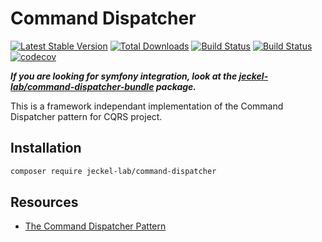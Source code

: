 # Command Dispatcher
[![Latest Stable Version](https://poser.pugx.org/jeckel-lab/command-dispatcher/v/stable)](https://packagist.org/packages/jeckel-lab/command-dispatcher)
[![Total Downloads](https://poser.pugx.org/jeckel-lab/command-dispatcher/downloads)](https://packagist.org/packages/jeckel-lab/command-dispatcher)
[![Build Status](https://travis-ci.org/Jeckel-Lab/command-dispatcher.svg?branch=master)](https://travis-ci.org/Jeckel-Lab/command-dispatcher)
[![Build Status](https://github.com/jeckel-lab/command-dispatcher/workflows/validate/badge.svg)](https://github.com/Jeckel-Lab/command-dispatcher/actions)
[![codecov](https://codecov.io/gh/jeckel-lab/command-dispatcher/branch/master/graph/badge.svg)](https://codecov.io/gh/jeckel-lab/command-dispatcher)

***If you are looking for symfony integration, look at the [jeckel-lab/command-dispatcher-bundle](https://packagist.org/packages/jeckel-lab/command-dispatcher-bundle) package.***

This is a framework independant implementation of the Command Dispatcher pattern for CQRS project.

## Installation

```bash
composer require jeckel-lab/command-dispatcher
```

## Resources

- [The Command Dispatcher Pattern](https://olvlvl.com/2018-04-command-dispatcher-pattern)

